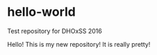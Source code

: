 # hello-world
Test repository for DHOxSS 2016

Hello! This is my new repository! It is really pretty!
